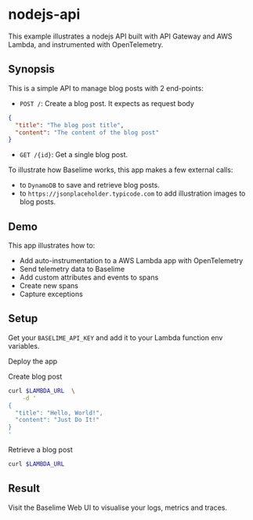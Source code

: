 # nodejs-api

This example illustrates a nodejs API built with API Gateway and AWS Lambda, and instrumented with OpenTelemetry.

## Synopsis

This is a simple API to manage blog posts with 2 end-points:

- `POST /`: Create a blog post. It expects as request body

```json #
{
  "title": "The blog post title",
  "content": "The content of the blog post"
}
```

- `GET /{id}`: Get a single blog post.

To illustrate how Baselime works, this app makes a few external calls:

- to `DynamoDB` to save and retrieve blog posts.
- to `https://jsonplaceholder.typicode.com` to add illustration images to blog posts.

## Demo

This app illustrates how to:

- Add auto-instrumentation to a AWS Lambda app with OpenTelemetry
- Send telemetry data to Baselime
- Add custom attributes and events to spans
- Create new spans
- Capture exceptions

## Setup

Get your `BASELIME_API_KEY` and add it to your Lambda function env variables.

Deploy the app

Create blog post

```bash #
curl $LAMBDA_URL  \
    -d '
{
  "title": "Hello, World!",
  "content": "Just Do It!"
}
'
```

Retrieve a blog post

```bash #
curl $LAMBDA_URL 
```

## Result

Visit the Baselime Web UI to visualise your logs, metrics and traces.
